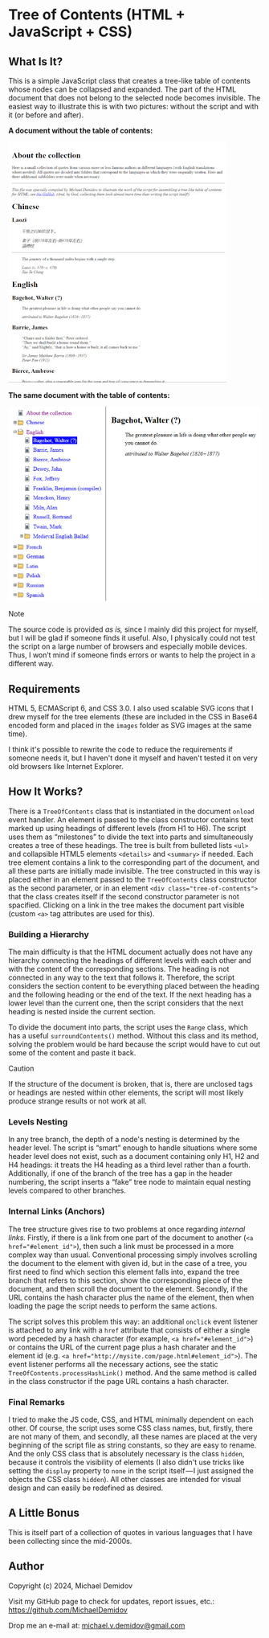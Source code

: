 Tree of Contents (HTML + JavaScript + CSS)
==========================================

What Is It?
-----------

This is a simple JavaScript class that creates a tree-like table of contents whose nodes can be collapsed and expanded. The part of the HTML document that does not belong to the selected node becomes invisible. The easiest way to illustrate this is with two pictures: without the script and with it (or before and after).

**A document without the table of contents:**

![A document without the table of contents](images/no_toc.jpg)

**The same document with the table of contents:**

![The same document with the table of contents](images/toc.jpg)

> [!NOTE]
> The source code is provided *as is,* since I mainly did this project for myself, but I will be glad if someone finds it useful. Also, I physically could not test the script on a large number of browsers and especially mobile devices. Thus, I won’t mind if someone finds errors or wants to help the project in a different way.

Requirements
------------

HTML 5, ECMAScript 6, and CSS 3.0. I also used scalable SVG icons that I drew myself for the tree elements (these are included in the CSS in Base64 encoded form and placed in the `images` folder as SVG images at the same time).

I think it's possible to rewrite the code to reduce the requirements if someone needs it, but I haven't done it myself and haven't tested it on very old browsers like Internet Explorer.

How It Works?
-------------

There is a `TreeOfContents` class that is instantiated in the document `onload` event handler. An element is passed to the class constructor contains text marked up using headings of different levels (from H1 to H6). The script uses them as “milestones” to divide the text into parts and simultaneously creates a tree of these headings. The tree is built from bulleted lists `<ul>` and collapsible HTML5 elements `<details>` and `<summary>` if needed. Each tree element contains a link to the corresponding part of the document, and all these parts are initially made invisible. The tree constructed in this way is placed either in an element passed to the `TreeOfContents` class constructor as the second parameter, or in an element `<div class="tree-of-contents">` that the class creates itself if the second constructor parameter is not spacified. Clicking on a link in the tree makes the document part visible (custom `<a>` tag attributes are used for this).

### Building a Hierarchy

The main difficulty is that the HTML document actually does not have any hierarchy connecting the headings of different levels with each other and with the content of the corresponding sections. The heading is not connected in any way to the text that follows it. Therefore, the script considers the section content to be everything placed between the heading and the following heading or the end of the text. If the next heading has a lower level than the current one, then the script considers that the next heading is nested inside the current section.

To divide the document into parts, the script uses the `Range` class, which has a useful `surroundContents()` method. Without this class and its method, solving the problem would be hard because the script would have to cut out some of the content and paste it back.

> [!CAUTION]
> If the structure of the document is broken, that is, there are unclosed tags or headings are nested within other elements, the script will most likely produce strange results or not work at all.

### Levels Nesting

In any tree branch, the depth of a node's nesting is determined by the header level. The script is “smart” enough to handle situations where some header level does not exist, such as a document containing only H1, H2 and H4 headings: it treats the H4 heading as a third level rather than a fourth. Additionally, if one of the branch of the tree has a gap in the header numbering, the script inserts a “fake” tree node to maintain equal nesting levels compared to other branches.

### Internal Links (Anchors)

The tree structure gives rise to two problems at once regarding *internal links.* Firstly, if there is a link from one part of the document to another (`<a href="#element_id">`), then such a link must be processed in a more complex way than usual. Conventional processing simply involves scrolling the document to the element with given id, but in the case of a tree, you first need to find which section this element falls into, expand the tree branch that refers to this section, show the corresponding piece of the document, and then scroll the document to the element. Secondly, if the URL contains the hash character plus the name of the element, then when loading the page the script needs to perform the same actions.

The script solves this problem this way: an additional `onclick` event listener is attached to any link with a `href` attribute that consists of either a single word peceded by a hash character (for example, `<a href="#element_id">`) or contains the URL of the current page plus a hash charater and the element id (e.g. `<a href="http://mysite.com/page.html#element_id">`). The event listener performs all the necessary actions, see the static `TreeOfContents.processHashLink()` method. And the same method is called in the class constructor if the page URL contains a hash character.

### Final Remarks

I tried to make the JS code, CSS, and HTML minimally dependent on each other. Of course, the script uses some CSS class names, but, firstly, there are not many of them, and secondly, all these names are placed at the very beginning of the script file as string constants, so they are easy to rename. And the only CSS class that is absolutely necessary is the class `hidden`, because it controls the visibility of elements (I also didn't use tricks like setting the `display` property to `none` in the script itself — I just assigned the objects the CSS class `hidden`). All other classes are intended for visual design and can easily be redefined as desired.

A Little Bonus
--------------

This is itself part of a collection of quotes in various languages that I have been collecting since the mid-2000s.

Author
------
Copyright (c) 2024, Michael Demidov

Visit my GitHub page to check for updates, report issues, etc.: https://github.com/MichaelDemidov

Drop me an e-mail at: michael.v.demidov@gmail.com
